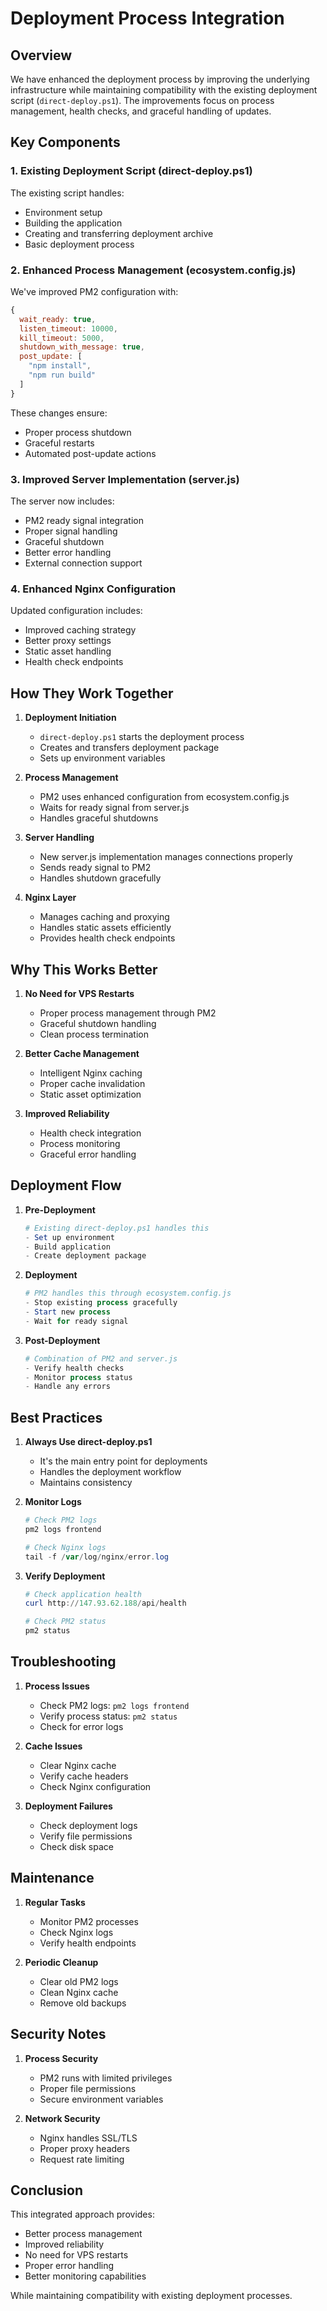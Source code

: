 # Deployment Process Integration

## Overview

We have enhanced the deployment process by improving the underlying infrastructure while maintaining compatibility with the existing deployment script (`direct-deploy.ps1`). The improvements focus on process management, health checks, and graceful handling of updates.

## Key Components

### 1. Existing Deployment Script (direct-deploy.ps1)
The existing script handles:
- Environment setup
- Building the application
- Creating and transferring deployment archive
- Basic deployment process

### 2. Enhanced Process Management (ecosystem.config.js)
We've improved PM2 configuration with:
```javascript
{
  wait_ready: true,
  listen_timeout: 10000,
  kill_timeout: 5000,
  shutdown_with_message: true,
  post_update: [
    "npm install",
    "npm run build"
  ]
}
```
These changes ensure:
- Proper process shutdown
- Graceful restarts
- Automated post-update actions

### 3. Improved Server Implementation (server.js)
The server now includes:
- PM2 ready signal integration
- Proper signal handling
- Graceful shutdown
- Better error handling
- External connection support

### 4. Enhanced Nginx Configuration
Updated configuration includes:
- Improved caching strategy
- Better proxy settings
- Static asset handling
- Health check endpoints

## How They Work Together

1. **Deployment Initiation**
   - `direct-deploy.ps1` starts the deployment process
   - Creates and transfers deployment package
   - Sets up environment variables

2. **Process Management**
   - PM2 uses enhanced configuration from ecosystem.config.js
   - Waits for ready signal from server.js
   - Handles graceful shutdowns

3. **Server Handling**
   - New server.js implementation manages connections properly
   - Sends ready signal to PM2
   - Handles shutdown gracefully

4. **Nginx Layer**
   - Manages caching and proxying
   - Handles static assets efficiently
   - Provides health check endpoints

## Why This Works Better

1. **No Need for VPS Restarts**
   - Proper process management through PM2
   - Graceful shutdown handling
   - Clean process termination

2. **Better Cache Management**
   - Intelligent Nginx caching
   - Proper cache invalidation
   - Static asset optimization

3. **Improved Reliability**
   - Health check integration
   - Process monitoring
   - Graceful error handling

## Deployment Flow

1. **Pre-Deployment**
   ```powershell
   # Existing direct-deploy.ps1 handles this
   - Set up environment
   - Build application
   - Create deployment package
   ```

2. **Deployment**
   ```powershell
   # PM2 handles this through ecosystem.config.js
   - Stop existing process gracefully
   - Start new process
   - Wait for ready signal
   ```

3. **Post-Deployment**
   ```powershell
   # Combination of PM2 and server.js
   - Verify health checks
   - Monitor process status
   - Handle any errors
   ```

## Best Practices

1. **Always Use direct-deploy.ps1**
   - It's the main entry point for deployments
   - Handles the deployment workflow
   - Maintains consistency

2. **Monitor Logs**
   ```powershell
   # Check PM2 logs
   pm2 logs frontend
   
   # Check Nginx logs
   tail -f /var/log/nginx/error.log
   ```

3. **Verify Deployment**
   ```powershell
   # Check application health
   curl http://147.93.62.188/api/health
   
   # Check PM2 status
   pm2 status
   ```

## Troubleshooting

1. **Process Issues**
   - Check PM2 logs: `pm2 logs frontend`
   - Verify process status: `pm2 status`
   - Check for error logs

2. **Cache Issues**
   - Clear Nginx cache
   - Verify cache headers
   - Check Nginx configuration

3. **Deployment Failures**
   - Check deployment logs
   - Verify file permissions
   - Check disk space

## Maintenance

1. **Regular Tasks**
   - Monitor PM2 processes
   - Check Nginx logs
   - Verify health endpoints

2. **Periodic Cleanup**
   - Clear old PM2 logs
   - Clean Nginx cache
   - Remove old backups

## Security Notes

1. **Process Security**
   - PM2 runs with limited privileges
   - Proper file permissions
   - Secure environment variables

2. **Network Security**
   - Nginx handles SSL/TLS
   - Proper proxy headers
   - Request rate limiting

## Conclusion

This integrated approach provides:
- Better process management
- Improved reliability
- No need for VPS restarts
- Proper error handling
- Better monitoring capabilities

While maintaining compatibility with existing deployment processes.